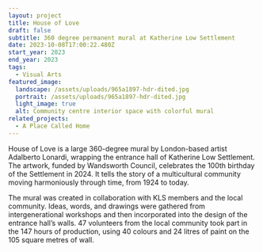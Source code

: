 ```yaml
---
layout: project
title: House of Love
draft: false
subtitle: 360 degree permanent mural at Katherine Low Settlement
date: 2023-10-08T17:00:22.480Z
start_year: 2023
end_year: 2023
tags:
  - Visual Arts
featured_image:
  landscape: /assets/uploads/965a1897-hdr-dited.jpg
  portrait: /assets/uploads/965a1897-hdr-dited.jpg
  light_image: true
  alt: Community centre interior space with colorful mural
related_projects:
  - A Place Called Home
---
```

House of Love is a large 360-degree mural by London-based artist Adalberto Lonardi, wrapping the entrance hall of Katherine Low Settlement. The artwork, funded by Wandsworth Council, celebrates the 100th birthday of the Settlement in 2024. It tells the story of a multicultural community moving harmoniously through time, from 1924 to today. 

The mural was created in collaboration with KLS members and the local community. Ideas, words, and drawings were gathered from intergenerational workshops and then incorporated into the design of the entrance hall’s walls. 47 volunteers from the local community took part in the 147 hours of production, using 40 colours and 24 litres of paint on the 105 square metres of wall.
